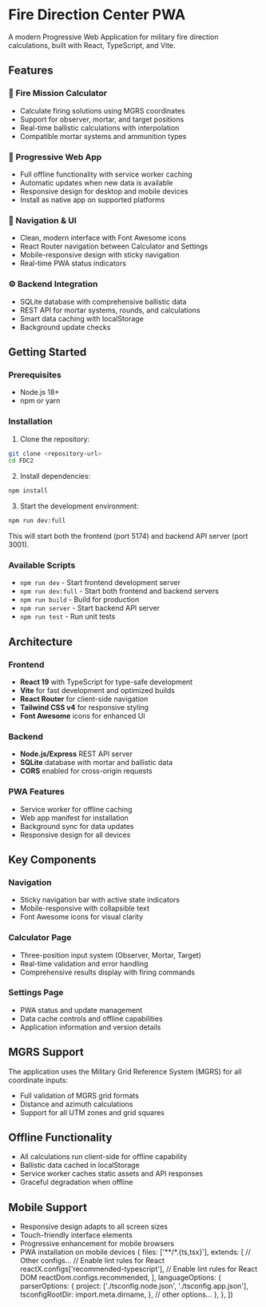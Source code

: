 # Fire Direction Center PWA

A modern Progressive Web Application for military fire direction calculations, built with React, TypeScript, and Vite.

## Features

### 🎯 Fire Mission Calculator
- Calculate firing solutions using MGRS coordinates
- Support for observer, mortar, and target positions
- Real-time ballistic calculations with interpolation
- Compatible mortar systems and ammunition types

### 🚀 Progressive Web App
- Full offline functionality with service worker caching
- Automatic updates when new data is available
- Responsive design for desktop and mobile devices
- Install as native app on supported platforms

### 🧭 Navigation & UI
- Clean, modern interface with Font Awesome icons
- React Router navigation between Calculator and Settings
- Mobile-responsive design with sticky navigation
- Real-time PWA status indicators

### ⚙️ Backend Integration
- SQLite database with comprehensive ballistic data
- REST API for mortar systems, rounds, and calculations
- Smart data caching with localStorage
- Background update checks

## Getting Started

### Prerequisites
- Node.js 18+ 
- npm or yarn

### Installation

1. Clone the repository:
```bash
git clone <repository-url>
cd FDC2
```

2. Install dependencies:
```bash
npm install
```

3. Start the development environment:
```bash
npm run dev:full
```

This will start both the frontend (port 5174) and backend API server (port 3001).

### Available Scripts

- `npm run dev` - Start frontend development server
- `npm run dev:full` - Start both frontend and backend servers
- `npm run build` - Build for production
- `npm run server` - Start backend API server
- `npm run test` - Run unit tests

## Architecture

### Frontend
- **React 19** with TypeScript for type-safe development
- **Vite** for fast development and optimized builds
- **React Router** for client-side navigation
- **Tailwind CSS v4** for responsive styling
- **Font Awesome** icons for enhanced UI

### Backend
- **Node.js/Express** REST API server
- **SQLite** database with mortar and ballistic data
- **CORS** enabled for cross-origin requests

### PWA Features
- Service worker for offline caching
- Web app manifest for installation
- Background sync for data updates
- Responsive design for all devices

## Key Components

### Navigation
- Sticky navigation bar with active state indicators
- Mobile-responsive with collapsible text
- Font Awesome icons for visual clarity

### Calculator Page
- Three-position input system (Observer, Mortar, Target)
- Real-time validation and error handling
- Comprehensive results display with firing commands

### Settings Page
- PWA status and update management
- Data cache controls and offline capabilities
- Application information and version details

## MGRS Support

The application uses the Military Grid Reference System (MGRS) for all coordinate inputs:
- Full validation of MGRS grid formats
- Distance and azimuth calculations
- Support for all UTM zones and grid squares

## Offline Functionality

- All calculations run client-side for offline capability
- Ballistic data cached in localStorage
- Service worker caches static assets and API responses
- Graceful degradation when offline

## Mobile Support

- Responsive design adapts to all screen sizes
- Touch-friendly interface elements
- Progressive enhancement for mobile browsers
- PWA installation on mobile devices
  {
    files: ['**/*.{ts,tsx}'],
    extends: [
      // Other configs...
      // Enable lint rules for React
      reactX.configs['recommended-typescript'],
      // Enable lint rules for React DOM
      reactDom.configs.recommended,
    ],
    languageOptions: {
      parserOptions: {
        project: ['./tsconfig.node.json', './tsconfig.app.json'],
        tsconfigRootDir: import.meta.dirname,
      },
      // other options...
    },
  },
])
```
